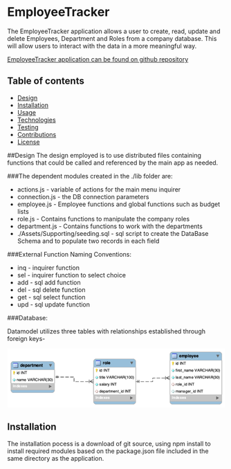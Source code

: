 # EmployeeTracker

The EmployeeTracker application allows a user to create, read, update and delete Employees, Department and Roles from a company database. This will allow users to interact with the data in a more meaningful way.



[EmployeeTracker application can be found on github repository ](https://github.com/ktywelch/EmployeTracker)

## Table of contents
* [Design](#Design)
* [Installation](#Installation)
* [Usage](#Usage)
* [Technologies](#Technologies)
* [Testing](#Testing)
* [Contributions](#Contributions)
* [License](#License)

##Design
The design employed is to use distributed files containing functions that could be called and referenced by the main app as needed.

###The dependent modules created in the ./lib folder  are:
* actions.js  - variable of actions for the main menu inquirer 
* connection.js - the DB connection parameters
* employee.js - Employee functions and global functions such as budget lists
* role.js - Contains functions to manipulate the company roles
* department.js - Contains functions to work with the departments
* ./Assets/Supporting/seeding.sql - sql script to create the DataBase Schema and to populate two records in each field


###External Function Naming Conventions:
* inq - inquirer function
* sel - inquirer function to select choice
* add - sql add function
* del - sql delete function
* get - sql select function
* upd - sql update function


###Database:

Datamodel utilizes three tables with relationships established through foreign keys-

![Database Schema](Assets/schema.png)

## Installation
The installation pocess is a download of git source, using npm install to install required modules based on the package.json file included in the same directory as the application.


